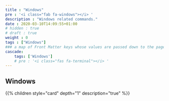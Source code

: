 ```yaml
---
title : "Windows"
pre : '<i class="fab fa-windows"></i> '
description : "Windows related commands."
date : 2020-03-10T14:09:55+01:00
# hidden : true
# draft : true
weight : 0
tags : ["Windows"]
### a map of Front Matter keys whose values are passed down to the page's descendants unless overwritten by self or a closer ancestor's cascade. 
cascade:
    tags: ['Windows']
    # pre : '<i class="fas fa-terminal"></i> '
---
```


## Windows

{{% children style="card" depth="1" description="true"  %}}
